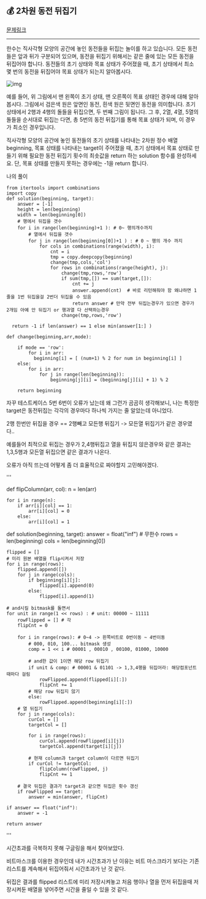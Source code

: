

## 💰 2차원 동전 뒤집기

[문제링크](https://school.programmers.co.kr/learn/courses/30/lessons/131703)

---

한수는 직사각형 모양의 공간에 놓인 동전들을 뒤집는 놀이를 하고 있습니다. 모든 동전들은 앞과 뒤가 구분되어 있으며, 동전을 뒤집기 위해서는 같은 줄에 있는 모든 동전을 뒤집어야 합니다. 동전들의 초기 상태와 목표 상태가 주어졌을 때, 초기 상태에서 최소 몇 번의 동전을 뒤집어야 목표 상태가 되는지 알아봅시다.


![img](https://grepp-programmers.s3.ap-northeast-2.amazonaws.com/files/production/7efaaecf-e627-40a8-ab90-60550523ccb0/2%EC%B0%A8%EC%9B%90%201.png)

예를 들어, 위 그림에서 맨 왼쪽이 초기 상태, 맨 오른쪽이 목표 상태인 경우에 대해 알아봅시다. 그림에서 검은색 원은 앞면인 동전, 흰색 원은 뒷면인 동전을 의미합니다. 초기 상태에서 2행과 4행의 돌들을 뒤집으면, 두 번째 그림이 됩니다. 그 후, 2열, 4열, 5열의 돌들을 순서대로 뒤집는 다면, 총 5번의 동전 뒤집기를 통해 목표 상태가 되며, 이 경우가 최소인 경우입니다.

직사각형 모양의 공간에 놓인 동전들의 초기 상태를 나타내는 2차원 정수 배열 beginning, 목표 상태를 나타내는 target이 주어졌을 때, 초기 상태에서 목표 상태로 만들기 위해 필요한 동전 뒤집기 횟수의 최솟값을 return 하는 solution 함수를 완성하세요. 단, 목표 상태를 만들지 못하는 경우에는 -1을 return 합니다.


나의 풀이

    from itertools import combinations
    import copy
    def solution(beginning, target):
        answer = [-1]
        height = len(beginning)
        width = len(beginning[0])
        # 행에서 뒤집을 갯수
        for i in range(len(beginning)+1 ): # 0~ 행의개수까지
            # 열에서 뒤집을 갯수
            for j in range(len(beginning[0])+1 ) : # 0 ~ 행의 개수 까지
                for cols in combinations(range(width), i):
                    cnt = i
                    tmp = copy.deepcopy(beginning)
                    change(tmp,cols,'col')
                    for rows in combinations(range(height), j):
                        change(tmp,rows,'row')
                        if sum(tmp,[]) == sum(target,[]):
                            cnt += j
                            answer.append(cnt)  # 바로 리턴해줘야 함 왜냐하면 1줄을 1번 뒤집을걸 2번더 뒤집을 수 있음
                            return answer # 만약 전부 뒤집는경우가 있으면 경우가 2개임 아예 안 뒤집기 or 행과열 다 선택하는경우
                        change(tmp,rows,'row')
                      
      return -1 if len(answer) == 1 else min(answer[1:] )
  
    def change(beginning,arr,mode):
  
        if mode == 'row':
            for i in arr:
              beginning[i] = [ (num+1) % 2 for num in beginning[i] ]
        else:
            for i in arr:
                for j in range(len(beginning)):
                    beginning[j][i] = (beginning[j][i] + 1) % 2
                    
        return beginning


자꾸 테스트케이스 5번 6번이 오류가 났는데 왜 그런가 곰곰히 생각해보니, 나는 특정한 target은 동전뒤집는 각각의 경우마다 하나씩 가지는 줄 알았는데 아니었다.

2행 한번만 뒤집을 경우 == 2행빼고 모든행 뒤집기 -> 모든열 뒤집기가 같은 경우였다..

예를들어  최적으로 뒤집는 경우가 2,4행뒤집고 열을 뒤집지 않은경우와 같은 결과는 1,3,5행과 모든열 뒤집으면 같은 결과가 나온다. 

오류가 아직 뜨는데 어떻게 좀 더 효율적으로 짜야할지 고민해야겠다.

'''

def flipColumn(arr, col):
    n = len(arr)
    
    for i in range(n):
        if arr[i][col] == 1:
            arr[i][col] = 0
        else:
            arr[i][col] = 1

def solution(beginning, target):
    answer = float("inf") # 무한수
    rows = len(beginning)
    cols = len(beginning[0])
    
    flipped = []
    # 미리 원본 배열을 flip시켜서 저장
    for i in range(rows):
        flipped.append([])
        for j in range(cols):
            if beginning[i][j]:
                flipped[i].append(0)
            else:
                flipped[i].append(1)
    
    # and시킬 bitmask를 돌면서
    for unit in range(1 << rows) : # unit: 00000 ~ 11111
        rowFlipped = [] # 각
        flipCnt = 0
        
        for i in range(rows): # 0~4 -> 왼쪽비트로 0번이동 ~ 4번이동
            # 000, 010, 100... bitmask 생성
            comp = 1 << i # 00001 , 00010 , 00100, 01000, 10000 
            
            # and한 값이 1이면 해당 row 뒤집기
            if unit & comp: # 00001 & 01101 -> 1,3,4행을 뒤집어라: 해당컴포넌트 때마다 걸림
                rowFlipped.append(flipped[i][:])
                flipCnt += 1
            # 해당 row 뒤집지 않기
            else:
                rowFlipped.append(beginning[i][:])
        # 열 뒤집기
        for j in range(cols):
            curCol = []
            targetCol = []
            
            for i in range(rows):
                curCol.append(rowFlipped[i][j])
                targetCol.append(target[i][j])
            
            # 현재 column과 target column이 다르면 뒤집기
            if curCol != targetCol:
                flipColumn(rowFlipped, j)
                flipCnt += 1
        
        # 결국 뒤집은 결과가 target과 같으면 뒤집은 횟수 갱신
        if rowFlipped == target:
            answer = min(answer, flipCnt)
    
    if answer == float("inf"):
        answer = -1
        
    return answer
'''

시간초과를 극복하지 못해 구글링을 해서 찾아보았다.

비트마스크를 이용한 경우인데 내가 시간초과가 난 이유는 비트 마스크라기 보다는 기존리스트를 계속해서 뒤집어줘서 시간초과가 난 것 같다.

뒤집은 결과를 flipped 리스트에 미리 저장시켜놓고 처음 행이나 열을 먼저 뒤집을때 저장시켜둔 배열을 넣어주면 시간을 줄일 수 있을 것 같다.
